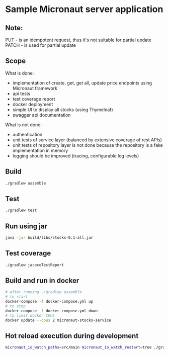 # Sample Micronaut server application

## Note:
PUT - is an idempotent request, thus it's not suitable for partial update
PATCH - is used for partial update

## Scope
What is done:
- implementation of create, get, get all, update price endpoints using Micronaut framework
- api tests
- test coverage report
- docker deployment
- simple UI to display all stocks (using Thymeleaf)
- swagger api documentation

What is not done:
- authentication
- unit tests of service layer (balanced by extensive coverage of rest APIs)
- unit tests of repository layer is not done because the repository is a fake implementation in memory
- logging should be improved (tracing, configurable log levels)

## Build
```bash
./gradlew assemble
```

## Test
```bash
./gradlew test
```

## Run using jar
```bash
java -jar build/libs/stocks-0.1-all.jar
```

## Test coverage
```bash
./gradlew jacocoTestReport
```

## Build and run in docker
```bash
# after running ./gradlew assemble
# to start
docker-compose -f docker-compose.yml up
# to stop
docker-compose -f docker-compose.yml down
# to limit docker CPUs
docker update --cpus 2 micronaut-stocks-service
```

## Hot reload execution during development
```bash
micronaut_io_watch_paths=src/main micronaut_io_watch_restart=true ./gradlew run --continuous
```